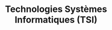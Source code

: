 ---
title: "Technologies Systèmes Informatiques (TSI)"
url: /saint-pierre/technologies-systemes-informatiques-tsi/
shop: Computer
---